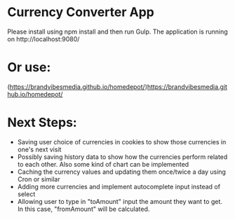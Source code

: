 # Currency Converter App
Please install using npm install and then run Gulp. The application is running on http://localhost:9080/

# Or use:
(https://brandvibesmedia.github.io/homedepot/)https://brandvibesmedia.github.io/homedepot/

# Next Steps: 
- Saving user choice of currencies in cookies to show those currencies in one's next visit
- Possibly saving history data to show how the currencies perform related to each other. Also some kind of chart can be implemented
- Caching the currency values and updating them once/twice a day using Cron or similar 
- Adding more currencies and implement autocomplete input instead of select
- Allowing user to type in "toAmount" input the amount they want to get. In this case, "fromAmount" will be calculated.
